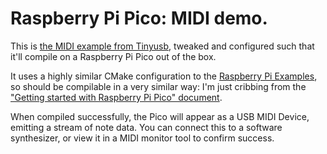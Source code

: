 # Raspberry Pi Pico: MIDI demo.

This is [the MIDI example from Tinyusb][tinymidi], tweaked and configured such that it'll compile on a Raspberry Pi Pico out of the box.

It uses a highly similar CMake configuration to the [Raspberry Pi Examples][examples], so should be compilable in a very similar way: I'm just cribbing from the ["Getting started with Raspberry Pi Pico" document][picostart].

When compiled successfully, the Pico will appear as a USB MIDI Device, emitting a stream of note data. You can connect this to a software synthesizer, or view it in a MIDI monitor tool to confirm success.

[tinymidi]: https://github.com/raspberrypi/tinyusb/tree/pico/examples/device/midi_test/src
[examples]: https://github.com/raspberrypi/pico-examples/
[picostart]: https://datasheets.raspberrypi.org/pico/getting-started-with-pico.pdf
